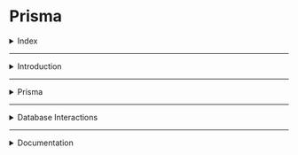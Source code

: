 # Prisma

<details>
<summary>Index</summary>

## Index

- Introduction
- Prisma
- Documentation

</details>

---

<details>
<summary>Introduction</summary>

## ORM

**ORM** stands for **Object Relational Mapping**
ORM is a tool that bridges the gap between your code and a database. Instead of writing raw SQL, you use familiar programming to interact with data. This simplifies development and improves code readability.

- Example : Prisma
  Prisma is a ORM used in NodeJS Environment.

</details>

---

<details>
<summary>Prisma</summary>

## Prisma

- Prisma is a ORM
- It supports the Many Databases like `MySQL`, `PostgresSQL`, `MongoDB` ...etc.

### Prisma Parts

- Prisma Client: Auto-generated and type-safe query builder for Node.js & TypeScript
- Prisma Migrate: Migration system
- Prisma Studio: GUI to view and edit data in your database.
  - Open Prisma Studio : `npx prisma studio`

### Prisma Schema

Prisma Schema is a blueprint for your application's data. It defines the structure and relationships of your data models in a clear and simple way. Think of it as a database schema, but with a more developer-friendly syntax.

### Create Model (prisma schema)

</details>

---

<details>
<summary>Database Interactions</summary>

## Database Interaction

- Relationships
- Cascade : delete Parent Child also delete
- Filtering
- Searching

</details>

---

<details>
<summary>Documentation</summary>

## Documentation

- Official Documentation : https://www.prisma.io/docs/orm/overview/introduction

- Cheate Sheet : https://yourdevkit.com/cheat-sheet/prisma
</details>
